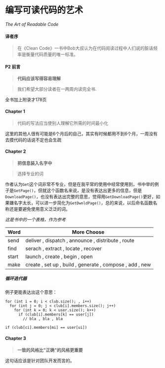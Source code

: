 编写可读代码的艺术
=================
*The Art of Readable Code*

#### 译者序
> 在《Clean Code》一书中Bob大叔认为在代码阅读过程中人们说的脏话频率是衡量代码质量的唯一标准。

#### P2 前言
> **代码应该写得容易理解**

<!-- -->
> 我们希望大部分读者在一两周内读完全书.

<!-- -->
全书加上附录才178页

#### Chapter 1
> 代码的写法应当使别人理解它所需的时间最小化

<!-- -->
这里的其他人很有可能是6个月后的自己，其实有时候都用不到6个月，一周没有去摸代码的话说不定也会生疏

#### Chapter 2
> **把信息装入名字中**

<!-- -->
> 选择专业的词

<!-- -->
作者认为`Get`这个词非常不专业，但是在我平常的使用中经常使用到，书中举的例子是`GetPage()`，但就这个函数名来说，是没有表达出更多的信息，但是`DownloadPage()`，也没有表达出完整的意思，觉得用`GetDownloadPage()`更好，如果嫌名字太长，可以进一步简化为`GetDwnldPage()`，总的来说，以后命名函数名称还是要避免使用意义泛泛的词。


*这是书中的一个表格，作为参考*


Word | More Choose 
--- | --- 
send | deliver , dispatch , announce , distribute , route
find | serach , extract , locate , recover 
start | launch , create , begin , open
make | create , set up , build , generate , compose , add , new



##### 循环迭代器
例子更能表达出这个意思：
```
for (int i = 0; i < club.size(); , i++)
  for (int j = 0; j < club[i].members.size(); j++)
    for (int k = 0; k < user.size(); k++)
      if (club[i].members[k] == user[j])
        // bla , bla , bla
```

```
if (club[ci].members[mi] == user[ui])
```

#### Chapter 3

> **一致的风格比"正确"的风格更重要**

<!-- -->
这句话应该是针对团队开发而言的。